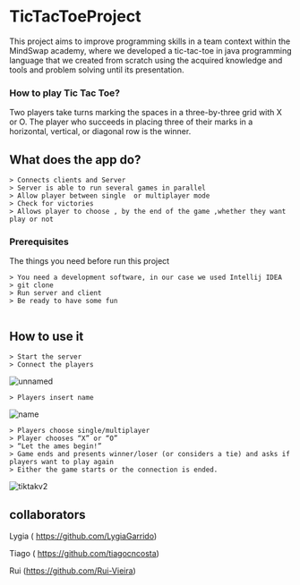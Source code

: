 
# TicTacToeProject                                                                        

  This project aims to improve programming skills in a team context within the MindSwap academy, where we developed a tic-tac-toe in java programming language that we created from scratch using the acquired knowledge and tools and problem solving until its presentation.
  
### How to play Tic Tac Toe?

Two players take turns marking the spaces in a three-by-three grid with X or O. The player who succeeds in placing three of their marks in a horizontal, vertical, or diagonal row is the winner.


## What does the app do?


```
> Connects clients and Server
> Server is able to run several games in parallel
> Allow player between single  or multiplayer mode
> Check for victories
> Allows player to choose , by the end of the game ,whether they want play or not
```

### Prerequisites

The things you need before run this project

```
> You need a development software, in our case we used Intellij IDEA
> git clone
> Run server and client
> Be ready to have some fun


```

## How to use it


```
> Start the server
> Connect the players
```
![unnamed](https://user-images.githubusercontent.com/108727621/186269384-25c76023-4dda-47c7-90e0-4e3f69e180f5.png)
```
> Players insert name
```
![name](https://user-images.githubusercontent.com/108727621/186270829-8fd12b61-6ff2-43f4-8808-fb7a3835b8d5.png)

```
> Players choose single/multiplayer
> Player chooses “X” or “O”
> “Let the ames begin!”
> Game ends and presents winner/loser (or considers a tie) and asks if players want to play again
> Either the game starts or the connection is ended.

```

![tiktakv2](https://user-images.githubusercontent.com/108727621/186378509-e4f20bfe-f8a6-4192-ad6b-c2e593064324.png)

## collaborators

Lygia ( https://github.com/LygiaGarrido)

Tiago ( https://github.com/tiagocncosta)

Rui   (https://github.com/Rui-Vieira)



